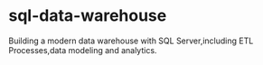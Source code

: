 # sql-data-warehouse
Building a modern data warehouse with SQL Server,including ETL Processes,data modeling and analytics.
